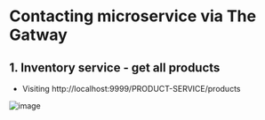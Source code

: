 # Contacting microservice via The Gatway
## 1. Inventory service - get all products
- Visiting http://localhost:9999/PRODUCT-SERVICE/products

![image](https://user-images.githubusercontent.com/62290643/199279561-8a0685cb-f8a5-4b23-9d6c-889a20a49fe7.png)
